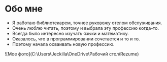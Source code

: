 # Обо мне

- Я работаю библиотекарем, точнее руковожу отелом обслуживания.
- Очень люблю читать, поэтому и выбрала эту профессию когда-то.
- Всегда было интересно изучать языки и математику.
- Оказалось, что в программировании сочетается и то и то.
- Поэтому начала осваивать новую профессию.

![Мое фото](C:\Users\Jeckilla\OneDrive\Рабочий стол\Rezume)


